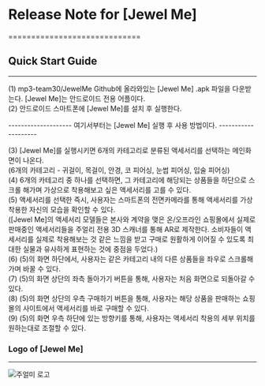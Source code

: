 # Release Note for [Jewel Me]     
=============================     
     
## Quick Start Guide     
--------------------     
     
(1) mp3-team30/JewelMe Github에 올라와있는 [Jewel Me] .apk 파일을 다운받는다. [Jewel Me]는 안드로이드 전용 어플이다.     
(2) 안드로이드 스마트폰에 [Jewel Me]를 설치 후 실행한다.     
     
--------------------   여기서부터는 [Jewel Me] 실행 후 사용 방법이다.   --------------------     

(3) [Jewel Me]를 실행시키면 6개의 카테고리로 분류된 액세서리를 선택하는 메인화면이 나온다.   
    (6개의 카테고리 - 귀걸이, 목걸이, 안경, 코 피어싱, 눈썹 피어싱, 입술 피어싱)       
(4) 6개의 카테고리 중 하나를 선택하면, 그 카테고리에 해당되는 상품들을 하단으로 스크롤 해가며 가상으로 착용해보고 싶은 액세서리를 고를 수 있다.     
(5) 액세서리를 선택한 즉시, 사용자는 스마트폰의 전면카메라를 통해 액세서리를 가상착용한 자신의 모습을 확인할 수 있다.    
    ([Jewel Me]의 액세서리 모델들은 본사와 계약을 맺은 온/오프라인 쇼핑몰에서 실제로 판매중인 액세서리들을 주얼리 전용 3D 스캐너를 통해 AR로 제작한다. 소비자들이 액세서리를 실제로 착용해보는 것 같은 느낌을 받고 구매로 원활하게 이어질 수 있도록 최대한 실물과 유사하게 표현하는 것에 중점을 두었다.)     
(6) (5)의 화면 하단에서, 사용자는 같은 카테고리 내의 다른 상품들을 좌우로 스크롤해가며 바꿀 수 있다.        
(7) (5)의 화면 상단의 좌측 돌아가기 버튼을 통해, 사용자는 처음 화면으로 되돌아갈 수 있다.          
(8) (5)의 화면 상단의 우측 구매하기 버튼을 통해, 사용자는 해당 상품을 판매하는 쇼핑몰의 사이트에서 액세서리를 바로 구매할 수 있다.        
(9) (5)의 화면 우측 하단에 있는 방향키를 통해, 사용자는 액세서리 착용의 세부 위치를 원하는대로 조절할 수 있다.        

### Logo of [Jewel Me]
----------------------
![주얼미 로고](https://user-images.githubusercontent.com/89959606/172970395-227150a2-3c5e-405d-935f-19a884f0c875.png)
